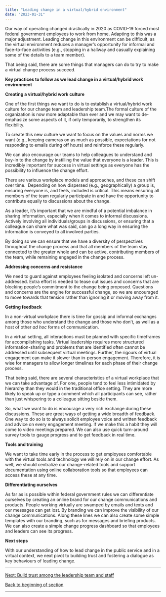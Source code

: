 ```yaml
---
title: "Leading change in a virtual/hybrid environment"
date: "2023-01-31"
---
```


Our way of operating changed drastically in 2020 as COVID-19 forced most federal government employees to work from home. Adapting to this was a major adjustment. Leading change in this environment can be difficult, as the virtual environment reduces a manager’s opportunity for informal and face-to-face activities (e.g., stopping in a hallway and casually explaining some of the details to a team member).  
  
That being said, there are some things that managers can do to try to make a virtual change process succeed.

**Key practices to follow as we lead change in a virtual/hybrid work environment**

**Creating a virtual/hybrid work culture**

One of the first things we want to do is to establish a virtual/hybrid work culture for our change team and leadership team.The formal culture of the organization is now more adaptable than ever and we may want to de-emphasize some aspects of it, if only temporarily, to strengthen its flexibility.

To create this new culture we want to focus on the values and norms we want (e.g., keeping cameras on as much as possible, expectations for not responding to emails during off hours) and reinforce these regularly.

We can also encourage our teams to help colleagues to understand and buy-in to the change by instilling the value that everyone is a leader. This is incredibly important for success in virtual settings as everyone has the possibility to influence the change effort.

There are various workplace models and approaches, and these can shift over time.  Depending on how dispersed (e.g., geographically) a group is, ensuring everyone is, and feels, included is critical. This means ensuring all members of the team regularly participate in and have the opportunity to contribute equally to discussions about the change.

As a leader, it’s important that we are mindful of a potential imbalance in sharing information, especially when it comes to informal discussions. Actively involving all individuals/groups in discussions, or ensuring that a colleague can share what was said, can go a long way in ensuring the information is conveyed to all involved parties.

By doing so we can ensure that we have a diversity of perspectives throughout the change process and that all members of the team stay connected to the greater whole and can be active, contributing members of the team, while remaining engaged in the change process.

**Addressing concerns and resistance** 

We need to guard against employees feeling isolated and concerns left un-addressed. Extra effort is needed to tease out issues and concerns that are blocking people’s commitment to the change being proposed. Questions and concerns are the engine for successful change, so we are encouraged to move towards that tension rather than ignoring it or moving away from it.

**Getting feedback**

In a non-virtual workplace there is time for gossip and informal exchanges among those who understand the change and those who don’t, as well as a host of other _ad hoc_ forms of communication.

In a virtual setting, all interactions must be planned with specific timeframes for accomplishing tasks. Virtual leadership requires more structured information-sharing and problems that are identified often cannot be addressed until subsequent virtual meetings. Further, the rigours of virtual engagement can make it slower than in-person engagement. Therefore, it is wise for managers to allow longer timelines for each phase of their change process.

That being said, there are several characteristics of a virtual workplace that we can take advantage of. For one, people tend to feel less intimidated by hierarchy than they would in the traditional office setting. They are more likely to speak up or type a comment which all participants can see, rather than just whispering to a colleague sitting beside them.

So, what we want to do is encourage a very rich exchange during these discussions. These are great ways of getting a wide breadth of feedback. One way to do so is to always solicit employee voice and written feedback and advice on every engagement meeting. If we make this a habit they will come to video meetings prepared. We can also use quick turn-around survey tools to gauge progress and to get feedback in real time. 

**Tools and training**

We want to take time early in the process to get employees comfortable with the virtual tools and technology we will rely on in our change effort. As well, we should centralize our change-related tools and support documentation using online collaboration tools so that employees can access these at any time.

**Differentiating ourselves**

As far as is possible within federal government rules we can differentiate ourselves by creating an online brand for our change communications and products. People working virtually are swamped by emails and texts and our messages can get lost. By branding we can improve the visibility of our change communications. Along these lines we can also create some simple templates with our branding, such as for messages and briefing products. We can also create a simple change progress dashboard so that employees and leaders can see its progress.

**Next steps**  
  
With our understanding of how to lead change in the public service and in a virtual context, we next pivot to building trust and fostering a dialogue as key behaviours of leading change.

* * *

[Next: Build trust among the leadership team and staff](/framework-for-leading-change/building-trust-and-modelling-behaviour/)

[Back to beginning of section](/framework-for-leading-change/navigating-the-world-of-change/)

* * *
